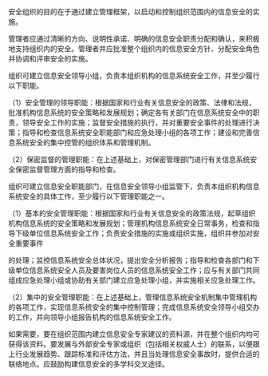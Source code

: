 
安全组织的目的在于通过建立管理框架，以启动和控制组织范围内的信息安全的实施。

管理者应通过清晰的方向、说明性承诺、明确的信息安全职责分配和确认，来积极地支持组织内的安全。管理者并应批准整个组织内的信息安全方针、分配安全角色并协调和评审安全的实施。

组织可建立信息安全领导小组，负责本组织机构的信息系统安全工作，并至少履行以下职能。

（1）安全管理的领导职能：根据国家和行业有关信息安全的政策、法律和法规，批准机构信息系统的安全策略和发展规划；确定各有关部门在信息系统安全中的职责，领导安全工作的实施；监督安全措施的执行，并对重要安全事件的处理进行决策；指导和检查信息系统安全职能部门和应急处理小组的各项工作；建设和完善信息系统安全的集中控管的组织体系和管理机制。

（2）保密监督的管理职能：在上述基础上，对保密管理部门进行有关信息系统安全保密监督管理方面的指导和检查。

组织可建立信息安全职能部门，在信息安全领导小组监管下，负责本组织机构信息系统安全的具体工作，至少履行以下管理职能之一。

（1）基本的安全管理职能：根据国家和行业有关信息安全的政策法规，起草组织机构信息系统的安全策略和发展规划；管理机构信息系统安全日常事务，检查和指导下级单位信息系统安全工作；负责安全措施的实施或组织实施，组织并参加对安全重要事件

的处理；监控信息系统安全总体状况，提出安全分析报告；指导和检查各部门和下级单位信息系统安全人员及要害岗位人员的信息系统安全工作；应与有关部门共同组成应急处理小组或协助有关部门建立应急处理小组，并实施相关应急处理工作。

（2）集中的安全管理职能：在上述基础上，管理信息系统安全机制集中管理机构的各项工作，实现信息系统安全的集中控制管理；完成信息系统安全领导小组交办的工作，并向领导小组报告机构的信息系统安全工作。

如果需要，要在组织范围内建立信息安全专家建议的资料源，并在整个组织内均可获得该资料。要发展与外部安全专家或组织（包括相关权威人士）的联系，以便跟上行业发展趋势、跟踪标准和评估方法，并且当处理信息安全事故时，提供合适的联络地点。应鼓励构建信息安全的多学科交叉途径。
